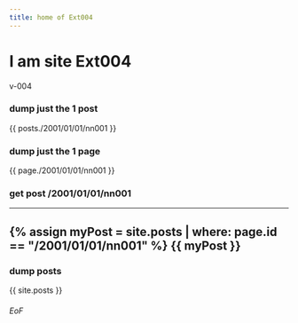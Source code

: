 ```yaml
---
title: home of Ext004
---
```


# I am site Ext004

v-004

### dump just the 1 post
{{ posts./2001/01/01/nn001 }}

### dump just the 1 page
{{ page./2001/01/01/nn001 }}

### get post /2001/01/01/nn001
---
{% assign myPost = site.posts | where: page.id == "/2001/01/01/nn001" %}
{{ myPost }}
---

### dump posts
{{ site.posts }}


###### EoF
